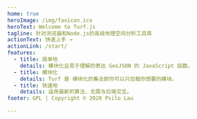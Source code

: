 ```yaml
---
home: true
heroImage: /img/favicon.ico
heroText: Welcome to Turf.js
tagline: 针对浏览器和Node.js的高级地理空间分析工具库
actionText: 快速上手 →
actionLink: /start/
features:
  - title: 简单地
    details: 模块化且易于理解的表达 GeoJSON 的 JavaScript 函数。
  - title: 模块化
    details: Turf 是 模块化的集合即你可以只加载你想要的模块。
  - title: 快速地
    details: 运用最新的算法，无需与后端交互。
footer: GPL | Copyright © 2020 Psilo Lau

---
```


